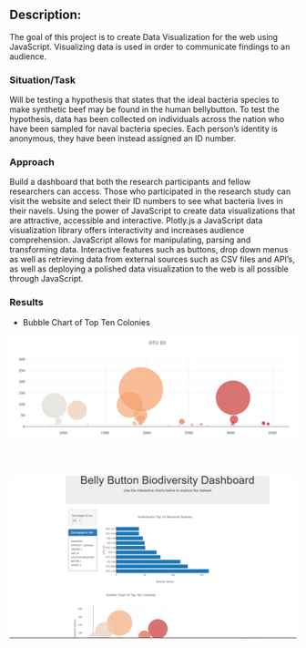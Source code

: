 ## Description:
The goal of this project is to create Data Visualization for the web using JavaScript. 
Visualizing data is used in order to communicate findings to an audience. 

### Situation/Task
Will be testing a hypothesis that states that the ideal bacteria species to make synthetic beef may be found in the human bellybutton.
To test the hypothesis, data has been collected on individuals across the nation who have been sampled for naval bacteria species.
Each person’s identity is anonymous, they have been instead assigned an ID number. 

### Approach
Build a dashboard that both the research participants and fellow researchers can access. Those who participated in the research study can visit the website and select their ID numbers to see what bacteria lives in their navels. Using the power of JavaScript to create data visualizations that are attractive, accessible and interactive. Plotly.js a JavaScript data visualization library offers interactivity 
and increases audience comprehension. JavaScript allows for manipulating, parsing and transforming data. 
Interactive features such as buttons, drop down menus as well as retrieving data from external sources such as CSV files and API’s, 
as well as deploying a polished data visualization to the web is all possible through JavaScript.

### Results

* Bubble Chart of Top Ten Colonies

<img align="center" width="800" src="/pic/bubble.png"><br/><br/><br/><br/>

<img align="center" width="800" src="/pic/Plotly_Dashboard.png"><br/>
